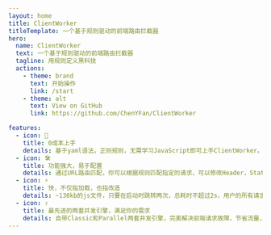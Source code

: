 ```yaml
---
layout: home
title: ClientWorker
titleTemplate: 一个基于规则驱动的前端路由拦截器
hero:
  name: ClientWorker
  text: 一个基于规则驱动的前端路由拦截器
  tagline: 用规则定义黑科技
  actions:
    - theme: brand
      text: 开始操作
      link: /start
    - theme: alt
      text: View on GitHub
      link: https://github.com/ChenYFan/ClientWorker

features:
  - icon: 🖖
    title: 0成本上手
    details: 基于yaml语法，正则规则，无需学习JavaScript即可上手ClientWorker。稍作修改，你就可以毫无负担地使用ClientWorker，不用担心再将ServiceWorker写坏了。
  - icon: 🛠️
    title: 功能强大，易于配置
    details: 通过URL路由匹配，你可以根据规则匹配指定的请求，可以修改Header，Status，直接返回数据，或者将请求转移到其他服务器。你也可以修改响应，返回应该返回的内容
  - icon: ⚡️
    title: 快，不仅指加载，也指改造
    details: ~130kb的js文件，只要在启动时跳转两次，总耗时不超过2s，用户的所有请求都将会掌握在你的手里。只要略作修改，你就可以将你的Vue网页迅速改造成拥有全球CDN加速的PWA应用
  - icon: ✌️
    title: 最先进的两套并发引擎，满足你的需求
    details: 自带Classic和Parallel两套并发引擎，完美解决前端请求故障，节省流量，提高体验。
---
```


